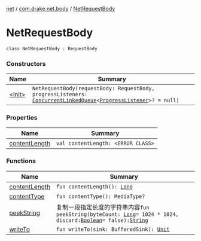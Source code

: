 [net](../../index.md) / [com.drake.net.body](../index.md) / [NetRequestBody](./index.md)

# NetRequestBody

`class NetRequestBody : RequestBody`

### Constructors

| Name | Summary |
|---|---|
| [&lt;init&gt;](-init-.md) | `NetRequestBody(requestBody: RequestBody, progressListeners: `[`ConcurrentLinkedQueue`](https://docs.oracle.com/javase/6/docs/api/java/util/concurrent/ConcurrentLinkedQueue.html)`<`[`ProgressListener`](../../com.drake.net.interfaces/-progress-listener/index.md)`>? = null)` |

### Properties

| Name | Summary |
|---|---|
| [contentLength](content-length.md) | `val contentLength: <ERROR CLASS>` |

### Functions

| Name | Summary |
|---|---|
| [contentLength](content-length.md) | `fun contentLength(): `[`Long`](https://kotlinlang.org/api/latest/jvm/stdlib/kotlin/-long/index.html) |
| [contentType](content-type.md) | `fun contentType(): MediaType?` |
| [peekString](peek-string.md) | 复制一段指定长度的字符串内容`fun peekString(byteCount: `[`Long`](https://kotlinlang.org/api/latest/jvm/stdlib/kotlin/-long/index.html)` = 1024 * 1024, discard: `[`Boolean`](https://kotlinlang.org/api/latest/jvm/stdlib/kotlin/-boolean/index.html)` = false): `[`String`](https://kotlinlang.org/api/latest/jvm/stdlib/kotlin/-string/index.html) |
| [writeTo](write-to.md) | `fun writeTo(sink: BufferedSink): `[`Unit`](https://kotlinlang.org/api/latest/jvm/stdlib/kotlin/-unit/index.html) |
